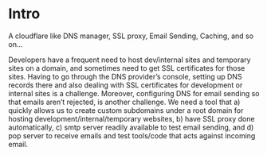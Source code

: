 # Intro
A cloudflare like DNS manager, SSL proxy, Email Sending, Caching, and so on...

Developers have a frequent need to host dev/internal sites and temporary sites on a domain, and sometimes need to get SSL certificates for those sites. Having to go through the DNS provider’s console, setting up DNS records there and also dealing with SSL certificates for development or internal sites is a challenge. Moreover, configuring DNS for email sending so that emails aren’t rejected, is another challenge. 
We need a tool that a) quickly allows us to create custom subdomains under a root domain for hosting development/internal/temporary websites, b) have SSL proxy done automatically, c) smtp server readily available to test email sending, and d) pop server to receive emails and test tools/code that acts against incoming email.
